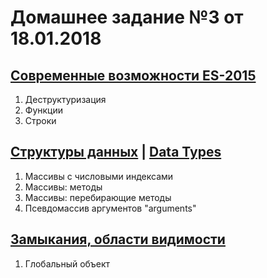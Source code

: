 # Домашнее задание №3 от 18.01.2018

## [Современные возможности ES-2015](https://learn.javascript.ru/es-modern)
1. Деструктуризация
2. Функции
3. Строки

## [Структуры данных](https://learn.javascript.ru/data-structures) | [Data Types](http://javascript.info/data-types)
1. Массивы с числовыми индексами
2. Массивы: методы
3. Массивы: перебирающие методы
4. Псевдомассив аргументов "arguments"


## [Замыкания, области видимости](https://learn.javascript.ru/functions-closures)
1. Глобальный объект
